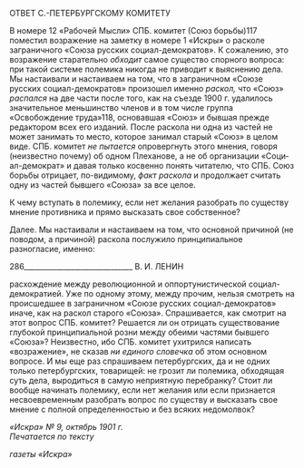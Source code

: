 ОТВЕТ С.-ПЕТЕРБУРГСКОМУ КОМИТЕТУ

В номере 12 «Рабочей Мысли» СПБ. комитет (Союз борьбы)117 поместил возражение на заметку в номере 1 «Искры» о расколе заграничного «Союза русских социал-демократов». К сожалению, это возражение старательно _обходит_ самое существо спорного вопроса: при такой системе полемика никогда не приводит к выяснению дела. Мы настаивали и настаиваем на том, что в заграничном «Союзе русских социал-демократов» произошел именно _раскол,_ что «Союз» _распался_ на две части после того, как на съезде 1900 г. удалилось значительное меньшинство членов и в том числе груп­па «Освобождение труда»118, основавшая «Союз» и бывшая прежде редактором всех его изданий. После раскола ни одна из частей не может занимать то место, которое за­нимал старый «Союз» в целом виде. СПБ. комитет _не пытается_ опровергнуть этого мнения, говоря (неизвестно почему) об одном Плеханове, а не об организации «Соци­ал-демократ» и давая только косвенно понять читателю, что СПБ. Союз борьбы отри­цает, по-видимому, _факт раскола_ и продолжает считать одну из частей бывшего «Сою­за» за все целое.

К чему вступать в полемику, если нет желания разобрать по существу мнение про­тивника и прямо высказать свое собственное?

Далее. Мы настаивали и настаиваем на том, что основной причиной (не поводом, а причиной) раскола послужило принципиальное разногласие, именно:

  

286______________________________ В. И. ЛЕНИН

расхождение между революционной и оппортунистической социал-демократией. Уже по одному этому, между прочим, нельзя смотреть на происшедшее в заграничном «Союзе русских социал-демократов» иначе, как на раскол старого «Союза». Спрашива­ется, как смотрит на этот вопрос СПБ. комитет? Решается ли он отрицать существова­ние глубокой принципиальной розни между обеими частями бывшего «Союза»? Неиз­вестно, ибо СПБ. комитет ухитрился написать «возражение», не сказав _ни единого сло­вечка_ об этом основном вопросе. И мы еще раз спрашиваем петербургских, да и не од­них только петербургских, товарищей: не грозит ли полемика, обходящая суть дела, выродиться в самую неприятную перебранку? Стоит ли вообще начинать полемику, если нет желания или если признается несвоевременным разобрать вопрос по существу и высказать свое мнение с полной определенностью и без всяких недомолвок?

_«Искра» № 9, октябрь 1901 г.                                                          Печатается по тексту_

_газеты «Искра»_